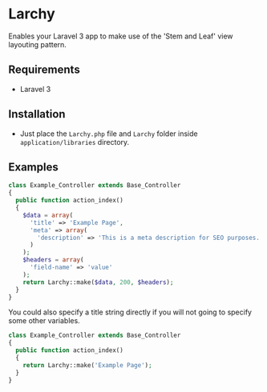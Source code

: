 Larchy
======

Enables your Laravel 3 app to make use of the 'Stem and Leaf' view layouting pattern.


Requirements
------------

+ Laravel 3


Installation
------------

+ Just place the `Larchy.php` file and `Larchy` folder inside `application/libraries` directory.


Examples
--------

```php
class Example_Controller extends Base_Controller
{
  public function action_index()
  {
    $data = array(
      'title' => 'Example Page',
      'meta' => array(
        'description' => 'This is a meta description for SEO purposes.'
      )
    );
    $headers = array(
      'field-name' => 'value'
    );
    return Larchy::make($data, 200, $headers);
  }
}
```

You could also specify a title string directly if you will not going to specify some other variables.

```php
class Example_Controller extends Base_Controller
{
  public function action_index()
  {
    return Larchy::make('Example Page');
  }
}
```